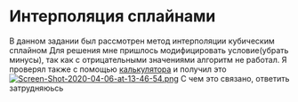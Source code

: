 # Интерполяция сплайнами

В данном задании был рассмотрен метод интерполяции кубическим сплайном
Для решения мне пришлось модифицировать условие(убрать минусы), так как с отрицательными значениями алгоритм не работал.
Я проверял также с помощью [калькулятора](https://tools.timodenk.com/cubic-spline-interpolation)
и получил это
[![Screen-Shot-2020-04-06-at-13-46-54.png](https://i.postimg.cc/k4vpzBWf/Screen-Shot-2020-04-06-at-13-46-54.png)](https://postimg.cc/7Gb9TPs2)
С чем это связано, ответить затрудняюьсь

